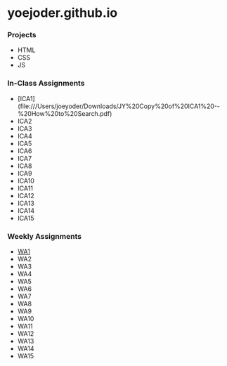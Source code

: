 # yoejoder.github.io

### Projects
- HTML
- CSS
- JS

### In-Class Assignments
- [ICA1] (file:///Users/joeyoder/Downloads/JY%20Copy%20of%20ICA1%20--%20How%20to%20Search.pdf)
- ICA2
- ICA3
- ICA4
- ICA5
- ICA6
- ICA7
- ICA8
- ICA9
- ICA10
- ICA11
- ICA12
- ICA13
- ICA14
- ICA15

### Weekly Assignments
- [WA1](https://yoejoder.github.io/wa/wa1.html) 
- WA2
- WA3    
- WA4
- WA5
- WA6    
- WA7
- WA8
- WA9
- WA10
- WA11
- WA12
- WA13
- WA14
- WA15
